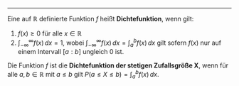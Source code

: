 ***

Eine auf  $\mathbb{R}$ definierte Funktion $f$ heißt **Dichtefunktion**, wenn gilt:

1. $f(x) \geq 0$ für alle $x \in \mathbb{R}$
2. $\int_{-\infty}^{\infty} f(x) \, dx = 1$, wobei $\int_{-\infty}^{\infty} f(x) \, dx = \int_{a}^{b} f(x) \, dx$ gilt sofern $f(x)$ nur auf einem Intervall $[a:b]$ ungleich 0 ist.

Die Funktion $f$ ist die **Dichtefunktion der stetigen Zufallsgröße X**, wenn für alle $a, b \in \mathbb{R}$ mit $a \leq b$ gilt $P(a \leq X \leq b) = \int_{a}^{b} f(x) \, dx$.

